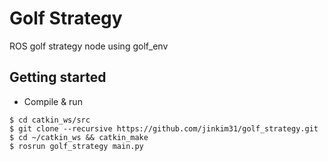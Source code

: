# Golf Strategy

ROS golf strategy node using golf_env

## Getting started

- Compile & run
```shell
$ cd catkin_ws/src
$ git clone --recursive https://github.com/jinkim31/golf_strategy.git
$ cd ~/catkin_ws && catkin_make
$ rosrun golf_strategy main.py
```
